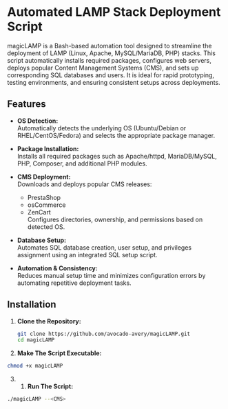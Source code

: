 # Automated LAMP Stack Deployment Script

magicLAMP is a Bash-based automation tool designed to streamline the deployment of LAMP (Linux, Apache, MySQL/MariaDB, PHP) stacks. This script automatically installs required packages, configures web servers, deploys popular Content Management Systems (CMS), and sets up corresponding SQL databases and users. It is ideal for rapid prototyping, testing environments, and ensuring consistent setups across deployments.

## Features

- **OS Detection:**  
  Automatically detects the underlying OS (Ubuntu/Debian or RHEL/CentOS/Fedora) and selects the appropriate package manager.

- **Package Installation:**  
  Installs all required packages such as Apache/httpd, MariaDB/MySQL, PHP, Composer, and additional PHP modules.

- **CMS Deployment:**  
  Downloads and deploys popular CMS releases:
  - PrestaShop
  - osCommerce
  - ZenCart  
  Configures directories, ownership, and permissions based on detected OS.

- **Database Setup:**  
  Automates SQL database creation, user setup, and privileges assignment using an integrated SQL setup script.

- **Automation & Consistency:**  
  Reduces manual setup time and minimizes configuration errors by automating repetitive deployment tasks.


## Installation

1. **Clone the Repository:**

   ```bash
   git clone https://github.com/avocado-avery/magicLAMP.git
   cd magicLAMP
   ```
1. **Make The Script Executable:**
 
  ```bash
  chmod +x magicLAMP
  ```
3. 1. **Run The Script:**

  ```bash
  ./magicLAMP --<CMS>
  ```
